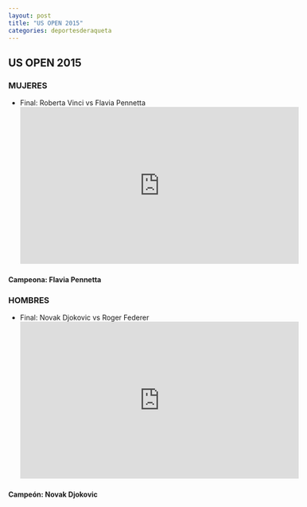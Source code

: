 ```yaml
---
layout: post
title: "US OPEN 2015"
categories: deportesderaqueta
---
```


## US OPEN 2015

### MUJERES

- Final: Roberta Vinci vs Flavia Pennetta <iframe width="560" height="315" src="https://www.youtube.com/embed/bZ6U9FZzFFs" frameborder="0" allow="accelerometer; autoplay; encrypted-media; gyroscope; picture-in-picture" allowfullscreen></iframe>

#### Campeona: Flavia Pennetta

### HOMBRES

- Final: Novak Djokovic vs Roger Federer <iframe width="560" height="315" src="https://www.youtube.com/embed/fgvQKoBrQSQ" frameborder="0" allow="accelerometer; autoplay; encrypted-media; gyroscope; picture-in-picture" allowfullscreen></iframe>

#### Campeón: Novak Djokovic
